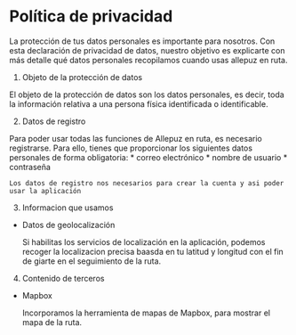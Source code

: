 # Política de privacidad

La protección de tus datos personales es importante para nosotros. Con esta declaración de privacidad de datos, nuestro objetivo es explicarte con más detalle qué datos personales recopilamos cuando usas allepuz en ruta.

1. Objeto de la protección de datos

El objeto de la protección de datos son los datos personales, es decir, toda la información relativa a una persona física identificada o identificable.

2. Datos de registro

Para poder usar todas las funciones de Allepuz en ruta, es necesario registrarse.
Para ello, tienes que proporcionar los siguientes datos personales de forma obligatoria:
	* correo electrónico
	* nombre de usuario
	* contraseña
	
	Los datos de registro nos necesarios para crear la cuenta y asi poder usar la aplicación

3. Informacion que usamos
* Datos de geolocalización

	Si habilitas los servicios de localización en la aplicación, podemos recoger la localizacion precisa baasda en tu latitud y longitud con el fin de giarte en el seguimiento de la ruta.


4. Contenido de terceros
 * Mapbox
 
	Incorporamos la herramienta de mapas de Mapbox, para mostrar el mapa de la ruta.

